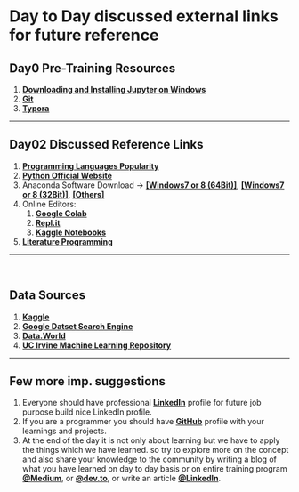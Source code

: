 # Day to Day discussed external links for future reference

## Day0 Pre-Training Resources

1. **[Downloading and Installing Jupyter on Windows](https://medium.com/@anilkumarteegala/getting-started-with-anaconda-and-jupyter-notebook-on-windows-68e68a2a3bbb)**
2. **[Git](https://git-scm.com/downloads)**
3. **[Typora](http://typora.io/)**

---------------

## Day02 Discussed Reference Links

1.  **[Programming Languages Popularity](https://pypl.github.io/PYPL.html)**
2.  **[Python Official Website](https://www.python.org/)**
3.  Anaconda Software Download → **[[Windows7 or 8 (64Bit)]](https://repo.anaconda.com/archive/Anaconda3-2019.10-Windows-x86_64.exe)**, **[[Windows7 or 8 (32Bit)]](https://repo.anaconda.com/archive/Anaconda3-2019.10-Windows-x86.exe)**, **[[Others]](https://www.anaconda.com/products/individual#Downloads)**
4. Online Editors:
    1. **[Google Colab](https://colab.research.google.com/)**
    2. **[Repl.it](https://replit.com/)**
    3. **[Kaggle Notebooks](https://www.kaggle.com/code)**
5.  **[Literature Programming](http://literateprogramming.com/knuthweb.pdf)**



-----------------------

<br>

## Data Sources
1. **[Kaggle](https://www.kaggle.com/datasets)**
2. **[Google Datset Search Engine](https://datasetsearch.research.google.com/)**
3. **[Data.World](https://data.world/)**
4. **[UC Irvine Machine Learning Repository](https://archive.ics.uci.edu/ml/index.php)**
----------------

## Few more imp. suggestions
1. Everyone should have professional [**LinkedIn**](https://www.linkedin.com/) profile for future job purpose build nice LinkedIn profile.
2. If you are a programmer you should have [**GitHub**](github.com) profile with your learnings and projects.
3. At the end of the day it is not only about learning but we have to apply the things which we have learned. so try to explore more on the concept and also share your knowledge to the community by writing a blog of what you have learned on day to day basis or on entire training program [**@Medium**](https://medium.com/), or [**@dev.to**](https://dev.to/new), or write an article [**@LinkedIn**](https://www.linkedin.com/post/new/).
